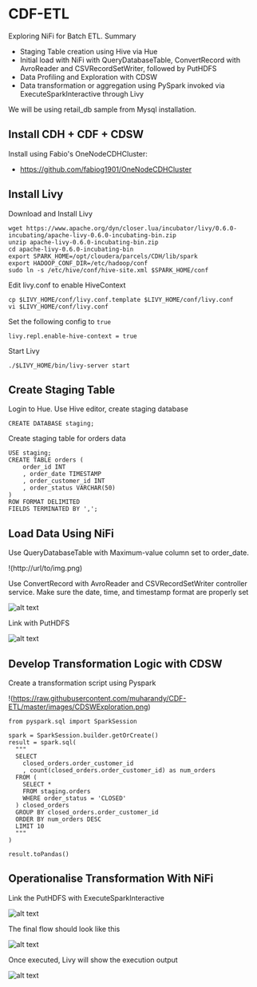 # CDF-ETL

Exploring NiFi for Batch ETL. Summary

- Staging Table creation using Hive via Hue
- Initial load with NiFi with QueryDatabaseTable, ConvertRecord with AvroReader and CSVRecordSetWriter, followed by PutHDFS
- Data Profiling and Exploration with CDSW
- Data transformation or aggregation using PySpark invoked via ExecuteSparkInteractive through Livy

We will be using retail_db sample from Mysql installation.

## Install CDH + CDF + CDSW

Install using Fabio's OneNodeCDHCluster:
- https://github.com/fabiog1901/OneNodeCDHCluster

## Install Livy

Download and Install Livy
```
wget https://www.apache.org/dyn/closer.lua/incubator/livy/0.6.0-incubating/apache-livy-0.6.0-incubating-bin.zip
unzip apache-livy-0.6.0-incubating-bin.zip
cd apache-livy-0.6.0-incubating-bin
export SPARK_HOME=/opt/cloudera/parcels/CDH/lib/spark
export HADOOP_CONF_DIR=/etc/hadoop/conf
sudo ln -s /etc/hive/conf/hive-site.xml $SPARK_HOME/conf
```

Edit livy.conf to enable HiveContext
```
cp $LIVY_HOME/conf/livy.conf.template $LIVY_HOME/conf/livy.conf
vi $LIVY_HOME/conf/livy.conf
```

Set the following config to `true`
```
livy.repl.enable-hive-context = true
```

Start Livy
```
./$LIVY_HOME/bin/livy-server start
```

## Create Staging Table

Login to Hue. Use Hive editor, create staging database
```
CREATE DATABASE staging;
```

Create staging table for orders data
```
USE staging;
CREATE TABLE orders (
    order_id INT
    , order_date TIMESTAMP
    , order_customer_id INT
    , order_status VARCHAR(50)
)
ROW FORMAT DELIMITED
FIELDS TERMINATED BY ',';
```

## Load Data Using NiFi

Use QueryDatabaseTable with Maximum-value column set to order_date. 

!(http://url/to/img.png)

Use ConvertRecord with AvroReader and CSVRecordSetWriter controller service. Make sure the date, time, and timestamp format are properly set

![alt text](http://url/to/img.png)

Link with PutHDFS

![alt text](http://url/to/img.png)

## Develop Transformation Logic with CDSW

Create a transformation script using Pyspark

!(https://raw.githubusercontent.com/muharandy/CDF-ETL/master/images/CDSWExploration.png)

```
from pyspark.sql import SparkSession

spark = SparkSession.builder.getOrCreate()
result = spark.sql(
  """
  SELECT
    closed_orders.order_customer_id
    , count(closed_orders.order_customer_id) as num_orders
  FROM (
    SELECT * 
    FROM staging.orders 
    WHERE order_status = 'CLOSED'
  ) closed_orders
  GROUP BY closed_orders.order_customer_id
  ORDER BY num_orders DESC
  LIMIT 10
  """
)

result.toPandas()
```
## Operationalise Transformation With NiFi

Link the PutHDFS with ExecuteSparkInteractive

![alt text](http://url/to/img.png)

The final flow should look like this

![alt text](http://url/to/img.png)

Once executed, Livy will show the execution output

![alt text](http://url/to/img.png)



